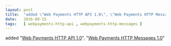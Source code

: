 ```yaml
---
layout: post
title:  "added \"Web Payments HTTP API 1.0\", \"Web Payments HTTP Messages 1.0\""
date:   2016-09-15
tags:   [ webpayments-http-api , webpayments-http-messages ]
---
```


added "[Web Payments HTTP API 1.0](/spec/webpayments-http-api)", "[Web Payments HTTP Messages 1.0](/spec/webpayments-http-messages)"

